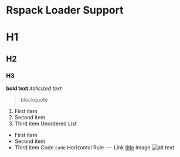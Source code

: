 # Rspack Loader Support
# H1
## H2
### H3
**bold text**
*italicized text*
> blockquote
1. First item
2. Second item
3. Third item
Unordered List	
- First item
- Second item
- Third item
Code	`code`
Horizontal Rule	---
Link	[title](https://www.example.com)
Image	![alt text](image.jpg)
